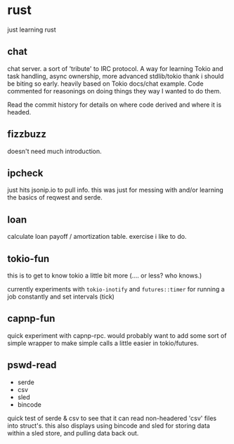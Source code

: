 # rust

just learning rust

## chat

chat server. a sort of 'tribute' to IRC protocol. A way for learning
Tokio and task handling, async ownership, more advanced stdlib/tokio
thank i should be biting so early. heavily based on Tokio docs/chat
example. Code commented for reasonings on doing things they way I
wanted to do them.

Read the commit history for details on where code derived and where
it is headed.

## fizzbuzz

doesn't need much introduction.

## ipcheck

just hits jsonip.io to pull info. this was just for messing with and/or
learning the basics of reqwest and serde.

## loan

calculate loan payoff / amortization table. exercise i like to do.

## tokio-fun

this is to get to know tokio a little bit more (.... or less? who knows.)

currently experiments with `tokio-inotify` and `futures::timer` for
running a job constantly and set intervals (tick)

## capnp-fun

quick experiment with capnp-rpc. would probably want to add some sort
of simple wrapper to make simple calls a little easier in tokio/futures.

## pswd-read

* serde
* csv
* sled
* bincode

quick test of serde & csv to see that it can read non-headered 'csv'
files into struct's. this also displays using bincode and sled for storing
data within a sled store, and pulling data back out.
